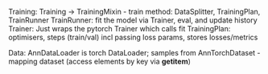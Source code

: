 Training:
Training -> TrainingMixin - train method: DataSplitter, TrainingPlan, TrainRunner
TrainRunner: fit the model via Trainer, eval, and update history
Trainer: Just wraps the pytorch Trainer which calls fit
TrainingPlan: optimisers, steps (train/val) incl passing loss params, stores losses/metrics

Data:
AnnDataLoader is torch DataLoader; samples from AnnTorchDataset - mapping dataset (access elements by key via __getitem__)


